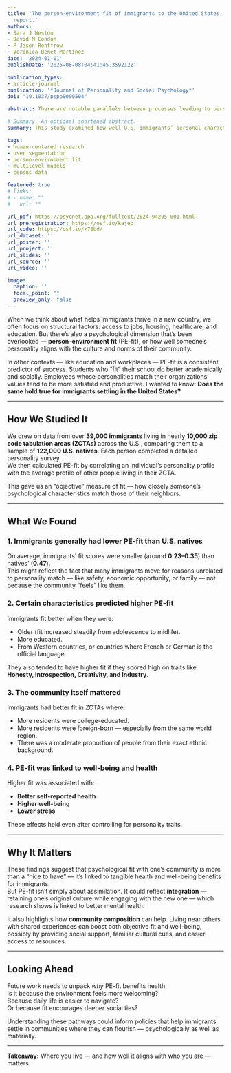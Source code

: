 ```yaml
---
title: 'The person-environment fit of immigrants to the United States: A registered
  report.'
authors:
- Sara J Weston
- David M Condon
- P Jason Rentfrow
- Verónica Benet-Martínez
date: '2024-01-01'
publishDate: '2025-08-08T04:41:45.359212Z'

publication_types:
- article-journal
publication: '*Journal of Personality and Social Psychology*'
doi: "10.1037/pspp0000504"

abstract: There are notable parallels between processes leading to person-environment fit (PE-fit) and processes of selection and acculturation among U.S. immigrants. Thus, a natural question is: Do immigrants benefit from fitting their new environments? PE-fit appears to have uniformly positive effects in the education, career, and personality literatures, but it is unclear whether this would be the case for immigrants. The present study evaluated the PE-fit of U.S. immigrants (N = 39,195) to their new host communities (9,925 Zip Code Tabulation Areas [ZCTAs]). PE-fit varied across immigrants. On average, immigrant PE-fit was lower (b = 0.23 and b = 0.35) than the PE-fit of U.S. natives (b = 0.47; N = 122,339 from 2,374 ZCTAs). Immigrants more closely matched their community’s profile when they were older, more educated, from Western countries, or from countries with French or German as the official language. PE-fit was positively associated with immigrant traits of Honesty, Introspection, Creativity, and Industry. Immigrants experienced better PE-fit when they resided in communities with more educated residents, with residents born abroad—particularly in the same world region—or with residents with a similar ethnic background. Finally, immigrant PE-fit was associated with well-being and self-reported health. We discuss the implications for the study of U.S. immigrants and the field of acculturation and propose future directions.

# Summary. An optional shortened abstract.
summary: This study examined how well U.S. immigrants’ personal characteristics matched those of their local communities and whether this person–environment fit (PE-fit) related to well-being. Using data from nearly 40,000 immigrants, I found that PE-fit was generally lower for immigrants than for U.S. natives, but higher among older, more educated immigrants and those living in communities with more educated or similarly foreign-born residents. Greater PE-fit was linked to better self-reported health and well-being.

tags:
- human-centered research
- user segmentation
- person-environment fit
- multilevel models
- census data

featured: true
# links:
# - name: ""
#   url: ""

url_pdf: https://psycnet.apa.org/fulltext/2024-94295-001.html
url_preregistration: https://osf.io/kajep
url_code: https://osf.io/k78bd/
url_dataset: ''
url_poster: ''
url_project: ''
url_slides: ''
url_source: ''
url_video: ''

image:
  caption: ''
  focal_point: ""
  preview_only: false
---
```



When we think about what helps immigrants thrive in a new country, we often focus on structural factors: access to jobs, housing, healthcare, and education. But there’s also a psychological dimension that’s been overlooked — **person–environment fit** (PE-fit), or how well someone’s personality aligns with the culture and norms of their community.

In other contexts — like education and workplaces — PE-fit is a consistent predictor of success. Students who “fit” their school do better academically and socially. Employees whose personalities match their organizations’ values tend to be more satisfied and productive. I wanted to know: **Does the same hold true for immigrants settling in the United States?**

---

## How We Studied It

We drew on data from over **39,000 immigrants** living in nearly **10,000 zip code tabulation areas (ZCTAs)** across the U.S., comparing them to a sample of **122,000 U.S. natives**. Each person completed a detailed personality survey.  
We then calculated PE-fit by correlating an individual’s personality profile with the average profile of other people living in their ZCTA.

This gave us an “objective” measure of fit — how closely someone’s psychological characteristics match those of their neighbors.

---

## What We Found

### 1. Immigrants generally had lower PE-fit than U.S. natives  
On average, immigrants’ fit scores were smaller (around **0.23–0.35**) than natives’ (**0.47**).  
This might reflect the fact that many immigrants move for reasons unrelated to personality match — like safety, economic opportunity, or family — not because the community “feels” like them.

### 2. Certain characteristics predicted higher PE-fit  
Immigrants fit better when they were:
- Older (fit increased steadily from adolescence to midlife).
- More educated.
- From Western countries, or countries where French or German is the official language.

They also tended to have higher fit if they scored high on traits like **Honesty, Introspection, Creativity, and Industry**.

### 3. The community itself mattered  
Immigrants had better fit in ZCTAs where:
- More residents were college-educated.
- More residents were foreign-born — especially from the same world region.
- There was a moderate proportion of people from their exact ethnic background.

### 4. PE-fit was linked to well-being and health  
Higher fit was associated with:
- **Better self-reported health**
- **Higher well-being**
- **Lower stress**  

These effects held even after controlling for personality traits.

---

## Why It Matters

These findings suggest that psychological fit with one’s community is more than a “nice to have” — it’s linked to tangible health and well-being benefits for immigrants.  
But PE-fit isn’t simply about assimilation. It could reflect **integration** — retaining one’s original culture while engaging with the new one — which research shows is linked to better mental health.

It also highlights how **community composition** can help. Living near others with shared experiences can boost both objective fit and well-being, possibly by providing social support, familiar cultural cues, and easier access to resources.

---

## Looking Ahead

Future work needs to unpack *why* PE-fit benefits health:  
Is it because the environment feels more welcoming?  
Because daily life is easier to navigate?  
Or because fit encourages deeper social ties?  

Understanding these pathways could inform policies that help immigrants settle in communities where they can flourish — psychologically as well as materially.

---

**Takeaway:** Where you live — and how well it aligns with who you are — matters.